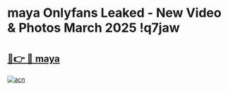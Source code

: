# maya Onlyfans Leaked - New Video & Photos March 2025 !q7jaw

# <h2><a href="https://vubkaq.iuczelnia.edu.pl?title=maya&ref=q7jaw">🔗👉 🔴 maya</a></h2>

[![acn](https://github.com/user-attachments/assets/0f9c940e-d8b0-45ae-aac7-cd30a18b3e1c)](https://vubkaq.iuczelnia.edu.pl?title=maya&ref=q7jaw)

